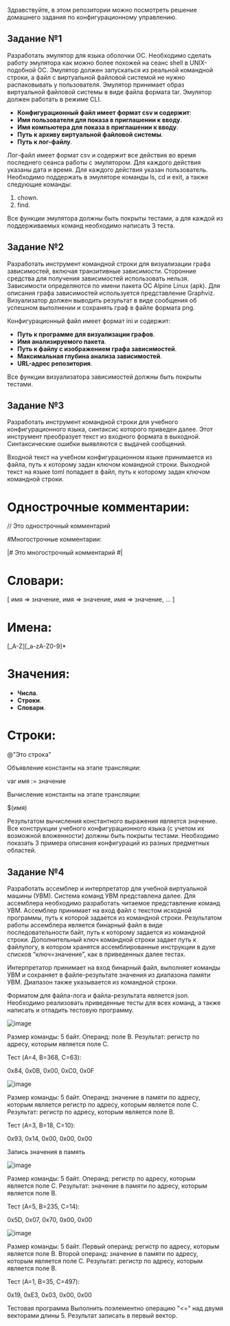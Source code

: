 Здравствуйте, в этом репозитории можно посмотреть решение домашнего задания по конфигурационному управлению.

## Задание №1

Разработать эмулятор для языка оболочки ОС. Необходимо сделать работу
эмулятора как можно более похожей на сеанс shell в UNIX-подобной ОС.
Эмулятор должен запускаться из реальной командной строки, а файл с
виртуальной файловой системой не нужно распаковывать у пользователя.
Эмулятор принимает образ виртуальной файловой системы в виде файла формата
tar. Эмулятор должен работать в режиме CLI.

- **Конфигурационный файл имеет формат csv и содержит**:
- **Имя пользователя для показа в приглашении к вводу**.
- **Имя компьютера для показа в приглашении к вводу**.
- **Путь к архиву виртуальной файловой системы**.
- **Путь к лог-файлу**.

Лог-файл имеет формат csv и содержит все действия во время последнего
сеанса работы с эмулятором. Для каждого действия указаны дата и время. Для
каждого действия указан пользователь.
Необходимо поддержать в эмуляторе команды ls, cd и exit, а также
следующие команды:
1. chown.
2. find.
   

Все функции эмулятора должны быть покрыты тестами, а для каждой из
поддерживаемых команд необходимо написать 3 теста.

## Задание №2

Разработать инструмент командной строки для визуализации графа
зависимостей, включая транзитивные зависимости. Сторонние средства для
получения зависимостей использовать нельзя.
Зависимости определяются по имени пакета ОС Alpine Linux (apk). Для
описания графа зависимостей используется представление Graphviz.
Визуализатор должен выводить результат в виде сообщения об успешном
выполнении и сохранять граф в файле формата png.

Конфигурационный файл имеет формат ini и содержит:

  - **Путь к программе для визуализации графов**.
  - **Имя анализируемого пакета**.
  - **Путь к файлу с изображением графа зависимостей**.
  - **Максимальная глубина анализа зависимостей**.
  - **URL-адрес репозитория**.

Все функции визуализатора зависимостей должны быть покрыты тестами.


## Задание №3
Разработать инструмент командной строки для учебного конфигурационного
языка, синтаксис которого приведен далее. Этот инструмент преобразует текст из
входного формата в выходной. Синтаксические ошибки выявляются с выдачей
сообщений.

Входной текст на учебном конфигурационном языке принимается из
файла, путь к которому задан ключом командной строки. Выходной текст на
языке toml попадает в файл, путь к которому задан ключом командной строки.

# Однострочные комментарии:
// Это однострочный комментарий

#Многострочные комментарии:

|#
Это многострочный
комментарий
#|

# Словари:

[
 имя => значение,
 имя => значение,
 имя => значение,
 ...
]

# Имена:

[_A-Z][_a-zA-Z0-9]*

# Значения:

- **Числа**.
- **Строки**.
- **Словари**.

# Строки:

@"Это строка"

Объявление константы на этапе трансляции:

var имя := значение

Вычисление константы на этапе трансляции:

$(имя)

Результатом вычисления константного выражения является значение.
Все конструкции учебного конфигурационного языка (с учетом их
возможной вложенности) должны быть покрыты тестами. Необходимо показать 3
примера описания конфигураций из разных предметных областей.

## Задание №4

Разработать ассемблер и интерпретатор для учебной виртуальной машины
(УВМ). Система команд УВМ представлена далее.
Для ассемблера необходимо разработать читаемое представление команд
УВМ. Ассемблер принимает на вход файл с текстом исходной программы, путь к
которой задается из командной строки. Результатом работы ассемблера является
бинарный файл в виде последовательности байт, путь к которому задается из
командной строки. Дополнительный ключ командной строки задает путь к файлулогу, в котором хранятся ассемблированные инструкции в духе списков
“ключ=значение”, как в приведенных далее тестах.

Интерпретатор принимает на вход бинарный файл, выполняет команды УВМ
и сохраняет в файле-результате значения из диапазона памяти УВМ. Диапазон
также указывается из командной строки.

Форматом для файла-лога и файла-результата является json.
Необходимо реализовать приведенные тесты для всех команд, а также
написать и отладить тестовую программу.

![image](https://github.com/user-attachments/assets/d324adfb-82e2-409e-a4ab-99c733879c11)


Размер команды: 5 байт. Операнд: поле B. Результат: регистр по адресу,
которым является поле C.

Тест (A=4, B=368, C=63):

0x84, 0x0B, 0x00, 0xC0, 0x0F


![image](https://github.com/user-attachments/assets/6c839bae-ae91-493f-8d90-113ffc0ccc2d)

Размер команды:
5 байт. Операнд: значение в памяти по адресу, которым
является регистр по адресу, которым является поле C. 
Результат:
регистр по адресу, которым является поле B.

Тест (A=3, B=18, C=10):

0x93, 0x14, 0x00, 0x00, 0x00

Запись значения в память

![image](https://github.com/user-attachments/assets/4fc61401-5cb9-4502-8055-5af5b90ae088)


Размер команды: 5 байт. Операнд: регистр по адресу, которым является поле
C. Результат: значение в памяти по адресу, которым является поле B.

Тест (A=5, B=235, C=14):

0x5D, 0x07, 0x70, 0x00, 0x00

![image](https://github.com/user-attachments/assets/0dff7b6f-4a77-4c8c-88b4-3a9b81795bb6)


Размер команды: 5 байт. Первый операнд: регистр по адресу, которым
является поле B. Второй операнд: значение в памяти по адресу, которым является
поле C. Результат: регистр по адресу, которым является поле B.

Тест (A=1, B=35, C=497):

0x19, 0xE3, 0x03, 0x00, 0x00

Тестовая программа
Выполнить поэлементно операцию "<=" над двумя векторами длины 5.
Результат записать в первый вектор.

